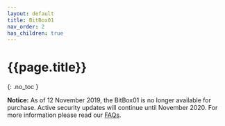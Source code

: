 ```yaml
---
layout: default
title: BitBox01
nav_order: 2
has_children: true
---
```


# {{page.title}}
{: .no_toc }

**Notice:** As of 12 November 2019, the BitBox01 is no longer available for purchase. Active security updates will continue until November 2020. For more information please read our [FAQs](https://guides.shiftcrypto.ch/bitbox01/faqs-eol).